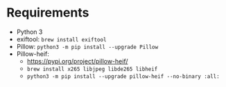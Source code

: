 # Requirements
- Python 3
- exiftool: `brew install exiftool`
- Pillow: `python3 -m pip install --upgrade Pillow`
- Pillow-heif:
  - https://pypi.org/project/pillow-heif/
  - `brew install x265 libjpeg libde265 libheif`
  - `python3 -m pip install --upgrade pillow-heif --no-binary :all:`